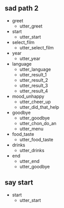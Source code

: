 ## sad path 2
* greet
  - utter_greet
* start
  - utter_start
* select_film
  - utter_select_film
* year
  - utter_year
* language
  - utter_language
  - utter_result_1
  - utter_result_2
  - utter_result_3
  - utter_result_4
* mood_unhappy
  - utter_cheer_up
  - utter_did_that_help
* goodbye
  - utter_goodbye
  - utter_chon_do_an
  - utter_menu
* food_taste
  - utter_food_taste
* drinks
  - utter_drinks
* end
  - utter_end
  - utter_goodbye
## say start
* start
  - utter_start